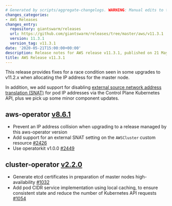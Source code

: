 ```yaml
---
# Generated by scripts/aggregate-changelogs. WARNING: Manual edits to this files will be overwritten.
changes_categories:
- AWS Releases
changes_entry:
  repository: giantswarm/releases
  url: https://github.com/giantswarm/releases/tree/master/aws/v11.3.1
  version: 11.3.1
  version_tag: v11.3.1
date: '2020-05-21T15:00:00+00:00'
description: Release notes for AWS release v11.3.1, published on 21 May 2020, 15:00
title: AWS Release v11.3.1
---
```


This release provides fixes for a race condition seen in some upgrades to v11.2.x when allocating the IP address for the master node.

In addition, we add support for disabling [external source network address translation (SNAT)](https://docs.aws.amazon.com/eks/latest/userguide/external-snat.html) for pod IP addresses via the Control Plane Kubernetes API, plus we pick up some minor component updates.

## aws-operator [v8.6.1](https://github.com/giantswarm/aws-operator/releases/tag/v8.6.1)

- Prevent an IP address collision when upgrading to a release managed by this aws-operator version
- Add support for an external SNAT setting on the `AWSCluster` custom resource [#2426](https://github.com/giantswarm/aws-operator/pull/2426)
- Use operatorkit v1.0.0 [#2449](https://github.com/giantswarm/aws-operator/pull/2449)

## cluster-operator [v2.2.0](https://github.com/giantswarm/cluster-operator/releases/tag/v2.2.0)

- Generate etcd certificates in preparation of master nodes high-availability [#1032](https://github.com/giantswarm/cluster-operator/pull/1032)
- Add pod CIDR service implementation using local caching, to ensure consistent state and reduce the number of Kubernetes API requests [#1054](https://github.com/giantswarm/cluster-operator/pull/1054)
